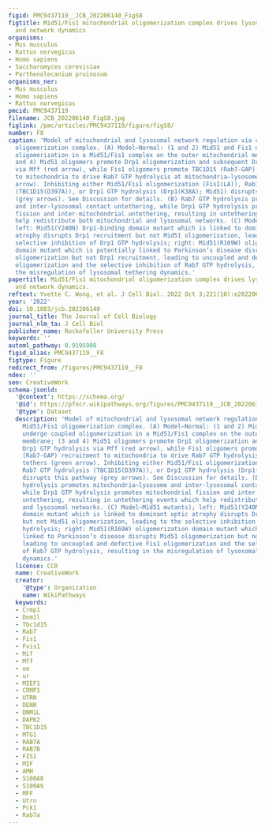 ```yaml
---
figid: PMC9437119__JCB_202206140_FigS8
figtitle: Mid51/Fis1 mitochondrial oligomerization complex drives lysosomal untethering
  and network dynamics
organisms:
- Mus musculus
- Rattus norvegicus
- Homo sapiens
- Saccharomyces cerevisiae
- Parthenolecanium pruinosum
organisms_ner:
- Mus musculus
- Homo sapiens
- Rattus norvegicus
pmcid: PMC9437119
filename: JCB_202206140_FigS8.jpg
figlink: /pmc/articles/PMC9437119/figure/figS8/
number: F8
caption: 'Model of mitochondrial and lysosomal network regulation via coupled Mid51/Fis1
  oligomerization complex. (A) Model—Normal: (1 and 2) Mid51 and Fis1 undergo coupled
  oligomerization in a Mid51/Fis1 complex on the outer mitochondrial membrane; (3
  and 4) Mid51 oligomers promote Drp1 oligomerization and subsequent Drp1 GTP hydrolysis
  via Mff (red arrow), while Fis1 oligomers promote TBC1D15 (Rab7-GAP) recruitment
  to mitochondria to drive Rab7 GTP hydrolysis at mitochondria–lysosome tethers (green
  arrow). Inhibiting either Mid51/Fis1 oligomerization (Fis1(LA)), Rab7 GTP hydrolysis
  (TBC1D15(D397A)), or Drp1 GTP hydrolysis (Drp1(K38A); Mid51) disrupts this pathway
  (grey arrows). See Discussion for details. (B) Rab7 GTP hydrolysis promotes mitochondria–lysosome
  and inter-lysosomal contact untethering, while Drp1 GTP hydrolysis promotes mitochondrial
  fission and inter-mitochondrial untethering, resulting in untethering events which
  help redistribute both mitochondrial and lysosomal networks. (C) Model—Mid51 mutants);
  left: Mid51(Y240N) Drp1-binding domain mutant which is linked to dominant optic
  atrophy disrupts Drp1 recruitment but not Mid51 oligomerization, leading to the
  selective inhibition of Drp1 GTP hydrolysis; right: Mid51(R169W) oligomerization
  domain mutant which is potentially linked to Parkinson’s disease disrupts Mid51
  oligomerization but not Drp1 recruitment, leading to uncoupled and defective Fis1
  oligomerization and the selective inhibition of Rab7 GTP hydrolysis, resulting in
  the misregulation of lysosomal tethering dynamics.'
papertitle: Mid51/Fis1 mitochondrial oligomerization complex drives lysosomal untethering
  and network dynamics.
reftext: Yvette C. Wong, et al. J Cell Biol. 2022 Oct 3;221(10):e202206140.
year: '2022'
doi: 10.1083/jcb.202206140
journal_title: The Journal of Cell Biology
journal_nlm_ta: J Cell Biol
publisher_name: Rockefeller University Press
keywords: ''
automl_pathway: 0.9195908
figid_alias: PMC9437119__F8
figtype: Figure
redirect_from: /figures/PMC9437119__F8
ndex: ''
seo: CreativeWork
schema-jsonld:
  '@context': https://schema.org/
  '@id': https://pfocr.wikipathways.org/figures/PMC9437119__JCB_202206140_FigS8.html
  '@type': Dataset
  description: 'Model of mitochondrial and lysosomal network regulation via coupled
    Mid51/Fis1 oligomerization complex. (A) Model—Normal: (1 and 2) Mid51 and Fis1
    undergo coupled oligomerization in a Mid51/Fis1 complex on the outer mitochondrial
    membrane; (3 and 4) Mid51 oligomers promote Drp1 oligomerization and subsequent
    Drp1 GTP hydrolysis via Mff (red arrow), while Fis1 oligomers promote TBC1D15
    (Rab7-GAP) recruitment to mitochondria to drive Rab7 GTP hydrolysis at mitochondria–lysosome
    tethers (green arrow). Inhibiting either Mid51/Fis1 oligomerization (Fis1(LA)),
    Rab7 GTP hydrolysis (TBC1D15(D397A)), or Drp1 GTP hydrolysis (Drp1(K38A); Mid51)
    disrupts this pathway (grey arrows). See Discussion for details. (B) Rab7 GTP
    hydrolysis promotes mitochondria–lysosome and inter-lysosomal contact untethering,
    while Drp1 GTP hydrolysis promotes mitochondrial fission and inter-mitochondrial
    untethering, resulting in untethering events which help redistribute both mitochondrial
    and lysosomal networks. (C) Model—Mid51 mutants); left: Mid51(Y240N) Drp1-binding
    domain mutant which is linked to dominant optic atrophy disrupts Drp1 recruitment
    but not Mid51 oligomerization, leading to the selective inhibition of Drp1 GTP
    hydrolysis; right: Mid51(R169W) oligomerization domain mutant which is potentially
    linked to Parkinson’s disease disrupts Mid51 oligomerization but not Drp1 recruitment,
    leading to uncoupled and defective Fis1 oligomerization and the selective inhibition
    of Rab7 GTP hydrolysis, resulting in the misregulation of lysosomal tethering
    dynamics.'
  license: CC0
  name: CreativeWork
  creator:
    '@type': Organization
    name: WikiPathways
  keywords:
  - Crmp1
  - Dnm1l
  - Tbc1d15
  - Rab7
  - Fis1
  - Fvis1
  - Mif
  - Mff
  - oe
  - ur
  - MIEF1
  - CRMP1
  - UTRN
  - DENR
  - DNM1L
  - DAPK2
  - TBC1D15
  - MTG1
  - RAB7A
  - RAB7B
  - FIS1
  - MIF
  - AMH
  - S100A8
  - S100A9
  - MFF
  - Utrn
  - Pck1
  - Rab7a
---
```

